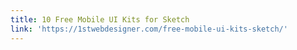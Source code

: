 ```yaml
---
title: 10 Free Mobile UI Kits for Sketch
link: 'https://1stwebdesigner.com/free-mobile-ui-kits-sketch/'
---
```

